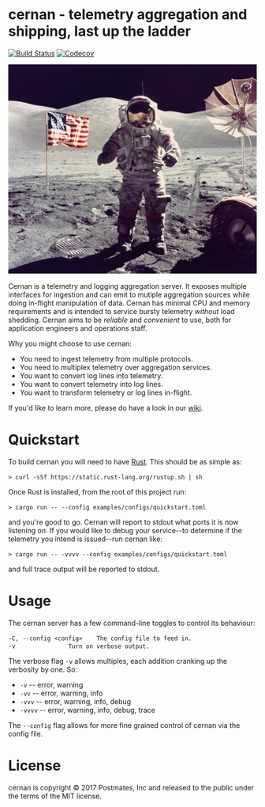 # cernan - telemetry aggregation and shipping, last up the ladder

[![Build Status](https://travis-ci.org/postmates/cernan.svg?branch=master)](https://travis-ci.org/postmates/cernan) [![Codecov](https://img.shields.io/codecov/c/github/postmates/cernan.svg)](https://codecov.io/gh/postmates/cernan) 

![Eugene Cernan, Apollo 17 EVA](Gene-Cernan-1-578x485.jpg)

Cernan is a telemetry and logging aggregation server. It exposes multiple
interfaces for ingestion and can emit to mutiple aggregation sources while doing
in-flight manipulation of data. Cernan has minimal CPU and memory requirements
and is intended to service bursty telemetry _without_ load shedding. Cernan aims
to be _reliable_ and _convenient_ to use, both for application engineers and
operations staff.

Why you might choose to use cernan: 

  * You need to ingest telemetry from multiple protocols. 
  * You need to multiplex telemetry over aggregation services. 
  * You want to convert log lines into telemetry. 
  * You want to convert telemetry into log lines. 
  * You want to transform telemetry or log lines in-flight. 

If you'd like to learn more, please do have a look in
our [wiki](https://github.com/postmates/cernan/wiki/).

# Quickstart

To build cernan you will need to
have [Rust](https://www.rust-lang.org/en-US/). This should be as simple as:

    > curl -sSf https://static.rust-lang.org/rustup.sh | sh

Once Rust is installed, from the root of this project run:

    > cargo run -- --config examples/configs/quickstart.toml

and you're good to go. Cernan will report to stdout what ports it is now
listening on. If you would like to debug your service--to determine if the
telemetry you intend is issued--run cernan like:

    > cargo run -- -vvvv --config examples/configs/quickstart.toml

and full trace output will be reported to stdout.

# Usage

The cernan server has a few command-line toggles to control its behaviour:

```
-C, --config <config>    The config file to feed in.
-v               Turn on verbose output.
```

The verbose flag `-v` allows multiples, each addition cranking up the verbosity
by one. So:

* `-v` -- error, warning
* `-vv` -- error, warning, info
* `-vvv` -- error, warning, info, debug
* `-vvvv` -- error, warning, info, debug, trace

The `--config` flag allows for more fine grained control of cernan via the
config file.

# License 

cernan is copyright © 2017 Postmates, Inc and released to the public under the
terms of the MIT license.
